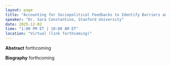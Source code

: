 ```yaml
---
layout: page
title: "Accounting for Sociopolitical Feedbacks to Identify Barriers and Opportunities for Collective Climate Action"
speaker: "Dr. Sara Constantino, Stanford University"
date: 2025-12-02
time: "1:00 PM ET | 10:00 AM ET"
location: "Virtual (link forthcoming)"
---
```


**Abstract**
forthcoming

**Biography**
forthcoming
